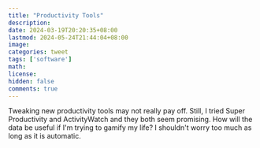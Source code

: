 ```yaml
---
title: "Productivity Tools"
description: 
date: 2024-03-19T20:20:35+08:00
lastmod: 2024-05-24T21:44:04+08:00
image: 
categories: tweet
tags: ['software']
math: 
license: 
hidden: false
comments: true
---
```


Tweaking new productivity tools may not really pay off. Still, I tried Super Productivity and ActivityWatch and they both seem promising. How will the data be useful if I'm trying to gamify my life? I shouldn't worry too much as long as it is automatic.


